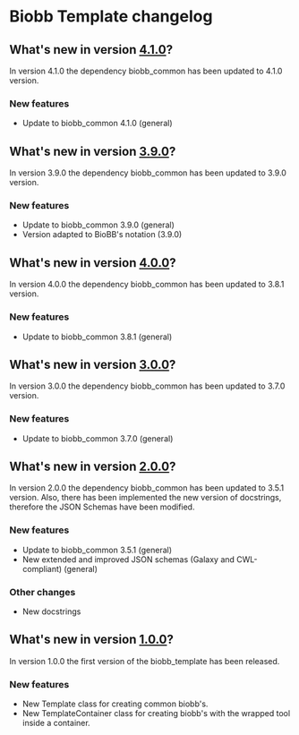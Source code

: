 
# Biobb Template changelog

## What's new in version [4.1.0](https://github.com/bioexcel/biobb_template/releases/tag/v4.1.0)?
In version 4.1.0 the dependency biobb_common has been updated to 4.1.0 version. 

### New features

* Update to biobb_common 4.1.0 (general)

## What's new in version [3.9.0](https://github.com/bioexcel/biobb_template/releases/tag/v3.9.0)?
In version 3.9.0 the dependency biobb_common has been updated to 3.9.0 version. 

### New features

* Update to biobb_common 3.9.0 (general)
* Version adapted to BioBB's notation (3.9.0)

## What's new in version [4.0.0](https://github.com/bioexcel/biobb_template/releases/tag/v4.0.0)?
In version 4.0.0 the dependency biobb_common has been updated to 3.8.1 version. 

### New features

* Update to biobb_common 3.8.1 (general)

## What's new in version [3.0.0](https://github.com/bioexcel/biobb_template/releases/tag/v3.0.0)?
In version 3.0.0 the dependency biobb_common has been updated to 3.7.0 version. 

### New features

* Update to biobb_common 3.7.0 (general)

## What's new in version [2.0.0](https://github.com/bioexcel/biobb_template/releases/tag/v2.0.0)?
In version 2.0.0 the dependency biobb_common has been updated to 3.5.1 version. Also, there has been implemented the new version of docstrings, therefore the JSON Schemas have been modified.

### New features

* Update to biobb_common 3.5.1 (general)
* New extended and improved JSON schemas (Galaxy and CWL-compliant) (general)

### Other changes

* New docstrings

## What's new in version [1.0.0](https://github.com/bioexcel/biobb_template/releases/tag/v1.0.0)?
In version 1.0.0 the first version of the biobb_template has been released.

### New features

* New Template class for creating common biobb's.
* New TemplateContainer class for creating biobb's with the wrapped tool inside a container.